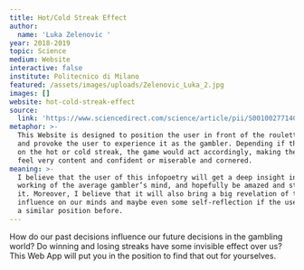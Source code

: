 ```yaml
---
title: Hot/Cold Streak Effect
author:
  name: 'Luka Zelenovic '
year: 2018-2019
topic: Science
medium: Website
interactive: false
institute: Politecnico di Milano
featured: /assets/images/uploads/Zelenovic_Luka_2.jpg
images: []
website: hot-cold-streak-effect
source:
  link: 'https://www.sciencedirect.com/science/article/pii/S0010027714000031'
metaphor: >-
  This Website is designed to position the user in front of the roulette game
  and provoke the user to experience it as the gambler. Depending if the user is
  on the hot or cold streak, the game would act accordingly, making the gambler
  feel very content and confident or miserable and cornered. 
meaning: >-
  I believe that the user of this infopoetry will get a deep insight into the
  working of the average gambler’s mind, and hopefully be amazed and stunned by
  it. Moreover, I believe that it will also bring a big revelation of the games’
  influence on our minds and maybe even some self-reflection if the user was in
  a similar position before.
---
```

How do our past decisions influence our future decisions in the gambling world? Do winning and losing streaks have some invisible effect over us? This Web App will put you in the position to find that out for yourselves.
